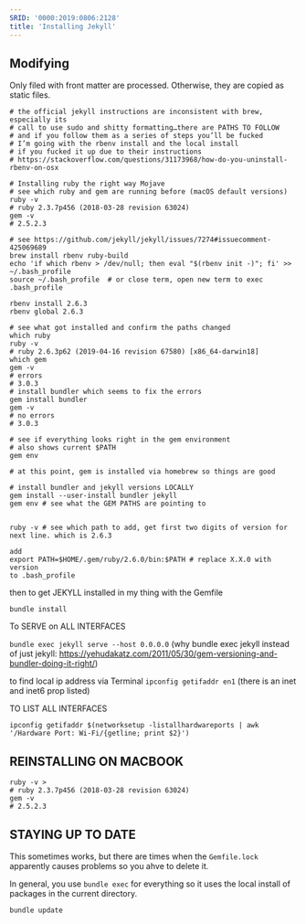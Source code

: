 ```yaml
---
SRID: '0000:2019:0806:2128'
title: 'Installing Jekyll'
---
```

## Modifying 

Only filed with front matter are processed. Otherwise, they are copied as static files.

```
# the official jekyll instructions are inconsistent with brew, especially its
# call to use sudo and shitty formatting…there are PATHS TO FOLLOW
# and if you follow them as a series of steps you’ll be fucked
# I’m going with the rbenv install and the local install 
# if you fucked it up due to their instructions
# https://stackoverflow.com/questions/31173968/how-do-you-uninstall-rbenv-on-osx

# Installing ruby the right way Mojave
# see which ruby and gem are running before (macOS default versions)
ruby -v
# ruby 2.3.7p456 (2018-03-28 revision 63024)
gem -v
# 2.5.2.3

# see https://github.com/jekyll/jekyll/issues/7274#issuecomment-425069689
brew install rbenv ruby-build
echo 'if which rbenv > /dev/null; then eval "$(rbenv init -)"; fi' >> ~/.bash_profile
source ~/.bash_profile  # or close term, open new term to exec .bash_profile

rbenv install 2.6.3
rbenv global 2.6.3

# see what got installed and confirm the paths changed
which ruby
ruby -v
# ruby 2.6.3p62 (2019-04-16 revision 67580) [x86_64-darwin18]
which gem
gem -v
# errors 
# 3.0.3
# install bundler which seems to fix the errors
gem install bundler
gem -v
# no errors
# 3.0.3

# see if everything looks right in the gem environment
# also shows current $PATH
gem env

# at this point, gem is installed via homebrew so things are good

# install bundler and jekyll versions LOCALLY
gem install --user-install bundler jekyll
gem env # see what the GEM PATHS are pointing to


ruby -v # see which path to add, get first two digits of version for next line. which is 2.6.3

add 
export PATH=$HOME/.gem/ruby/2.6.0/bin:$PATH # replace X.X.0 with version
to .bash_profile
```

then to get JEKYLL installed in my thing with the Gemfile

```
bundle install
```

To SERVE on ALL INTERFACES

`bundle exec jekyll serve --host 0.0.0.0`
(why bundle exec jekyll instead of just jekyll: https://yehudakatz.com/2011/05/30/gem-versioning-and-bundler-doing-it-right/)

to find local ip address via Terminal
`ipconfig getifaddr en1` (there is an inet and inet6 prop listed)

TO LIST ALL INTERFACES
```
ipconfig getifaddr $(networksetup -listallhardwareports | awk '/Hardware Port: Wi-Fi/{getline; print $2}')
```

## REINSTALLING ON MACBOOK
```
ruby -v > 
# ruby 2.3.7p456 (2018-03-28 revision 63024)
gem -v
# 2.5.2.3
```
## STAYING UP TO DATE

This sometimes works, but there are times when the `Gemfile.lock` apparently causes problems so you ahve to delete it.

In general, you use `bundle exec` for everything so it uses the local install of packages in the current directory.

```
bundle update
```

